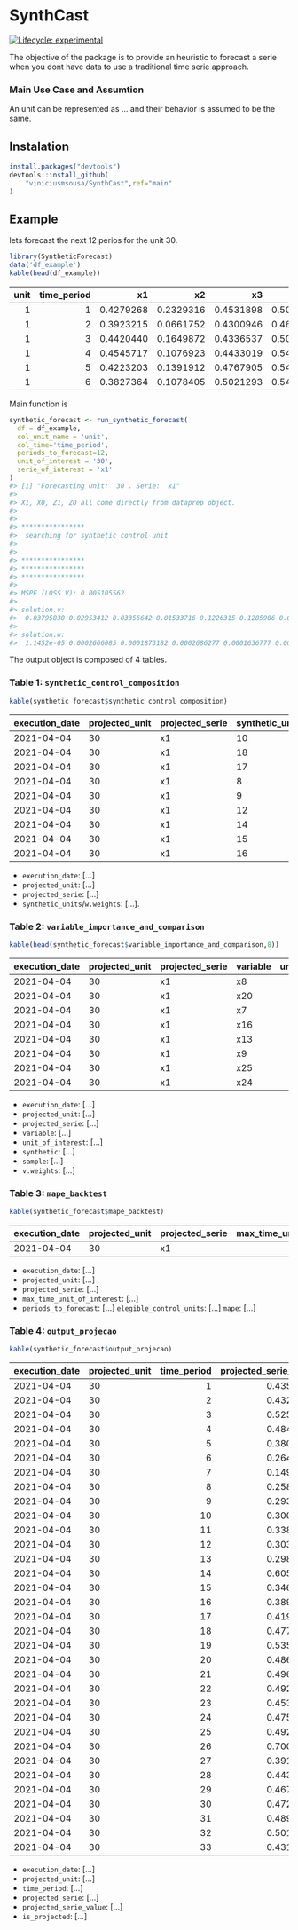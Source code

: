 
<!-- README.md is generated from README.Rmd. Please edit that file -->

# SynthCast

<!-- badges: start -->

[![Lifecycle:
experimental](https://img.shields.io/badge/lifecycle-experimental-orange.svg)](https://lifecycle.r-lib.org/articles/stages.html#experimental)
<!-- badges: end -->

The objective of the package is to provide an heuristic to forecast a
serie when you dont have data to use a traditional time serie approach.

### Main Use Case and Assumtion

An unit can be represented as … and their behavior is assumed to be the
same.

## Instalation

``` r
install.packages("devtools") 
devtools::install_github(
    "viniciusmsousa/SynthCast",ref="main"
)
```

## Example

lets forecast the next 12 perios for the unit 30.

``` r
library(SyntheticForecast)
data('df_example')
kable(head(df_example)) 
```

| unit | time\_period |        x1 |        x2 |        x3 |        x4 |        x5 |  x6 |        x7 |        x8 |        x9 |       x10 |       x11 |       x12 |       x13 |       x14 |       x15 |       x16 |       x17 | x18 |       x19 |       x20 |       x21 | x22 |       x23 |       x24 |       x25 | x26 |       x27 |       x28 |
|-----:|-------------:|----------:|----------:|----------:|----------:|----------:|----:|----------:|----------:|----------:|----------:|----------:|----------:|----------:|----------:|----------:|----------:|----------:|----:|----------:|----------:|----------:|----:|----------:|----------:|----------:|----:|----------:|----------:|
|    1 |            1 | 0.4279268 | 0.2329316 | 0.4531898 | 0.5010649 | 0.0140657 | 0.5 | 0.0103704 | 0.0126492 | 0.0061209 | 0.0016722 | 0.0020701 | 0.0229175 | 0.1717596 | 0.0028440 | 0.2961483 | 0.2777202 | 0.0179579 | 0.5 | 0.0186335 | 0.0196256 | 0.0140659 | 0.5 | 0.0191083 | 0.0193874 | 0.0280014 | 0.5 | 0.0062926 | 0.0193874 |
|    1 |            2 | 0.3923215 | 0.0661752 | 0.4300946 | 0.4639223 | 0.1523873 | 0.5 | 0.0167901 | 0.1340623 | 0.0940312 | 0.0016722 | 0.0063536 | 0.0896040 | 0.1362349 | 0.0028440 | 0.2961483 | 0.2352990 | 0.1657939 | 0.5 | 0.1428571 | 0.1479287 | 0.1589145 | 0.5 | 0.1974522 | 0.1750037 | 0.1949374 | 0.5 | 0.0181592 | 0.1750037 |
|    1 |            3 | 0.4420440 | 0.1649872 | 0.4336537 | 0.5034269 | 0.2919640 | 0.5 | 0.0395062 | 0.2602215 | 0.1796289 | 0.0016722 | 0.0137895 | 0.1695727 | 0.1045988 | 0.0028440 | 0.2961483 | 0.2088865 | 0.3180237 | 0.5 | 0.3167702 | 0.2890312 | 0.3442300 | 0.5 | 0.3949045 | 0.3201550 | 0.2198580 | 0.5 | 0.0167533 | 0.3201550 |
|    1 |            4 | 0.4545717 | 0.1076923 | 0.4433019 | 0.5427364 | 0.4315704 | 0.5 | 0.0501235 | 0.3791298 | 0.2685505 | 0.0016722 | 0.0172917 | 0.2420208 | 0.0822586 | 0.0028440 | 0.2961483 | 0.1556901 | 0.4694968 | 0.5 | 0.4223602 | 0.4250857 | 0.5346481 | 0.5 | 0.5859873 | 0.4600435 | 0.2291281 | 0.5 | 0.0072638 | 0.4600435 |
|    1 |            5 | 0.4223203 | 0.1391912 | 0.4767905 | 0.5474351 | 0.5673960 | 0.5 | 0.0501235 | 0.4999604 | 0.3522328 | 0.1638796 | 0.0279551 | 0.3139178 | 0.0689121 | 0.2787148 | 0.0835851 | 0.1119981 | 0.6177005 | 0.5 | 0.6149068 | 0.5627327 | 0.7247700 | 0.5 | 0.7834395 | 0.5979929 | 0.2351954 | 0.5 | 0.0072638 | 0.5979929 |
|    1 |            6 | 0.3827364 | 0.1078405 | 0.5021293 | 0.5456524 | 0.6992290 | 0.5 | 0.0688889 | 0.6161397 | 0.4334900 | 0.3311037 | 0.0335161 | 0.3829171 | 0.0602702 | 0.2787148 | 0.0835851 | 0.0985164 | 0.7600335 | 0.5 | 0.7826087 | 0.6957559 | 0.9102858 | 0.5 | 0.9745223 | 0.7413431 | 0.2458748 | 0.5 | 0.0072638 | 0.7413431 |

Main function is

``` r
synthetic_forecast <- run_synthetic_forecast(
  df = df_example,
  col_unit_name = 'unit',
  col_time='time_period',
  periods_to_forecast=12,
  unit_of_interest = '30',
  serie_of_interest = 'x1'
)
#> [1] "Forecasting Unit:  30 . Serie:  x1"
#> 
#> X1, X0, Z1, Z0 all come directly from dataprep object.
#> 
#> 
#> **************** 
#>  searching for synthetic control unit  
#>  
#> 
#> **************** 
#> **************** 
#> **************** 
#> 
#> MSPE (LOSS V): 0.005105562 
#> 
#> solution.v:
#>  0.03795838 0.02953412 0.03356642 0.01533716 0.1226315 0.1285906 0.05816525 0.02318678 0.01465216 0.01080646 0.06187415 0.0289542 0.01702719 0.08006876 0.009607601 0.01627082 0.1278952 0.02615566 0.01342692 0.0443167 0.04468165 0.01097563 0.0443167 
#> 
#> solution.w:
#>  1.1452e-05 0.0002666085 0.0001873182 0.0002686277 0.0001636777 0.0003347625 0.0004905744 0.000593993 0.0005203546 0.5502766 4.8739e-06 0.0007708197 0.0003844661 0.001002509 0.000803214 0.0009996871 0.1285913 0.3143298
```

The output object is composed of 4 tables.

### Table 1: `synthetic_control_composition`

``` r
kable(synthetic_forecast$synthetic_control_composition)
```

| execution\_date | projected\_unit | projected\_serie | synthetic\_units | w.weights |
|:----------------|:----------------|:-----------------|:-----------------|----------:|
| 2021-04-04      | 30              | x1               | 10               |     0.550 |
| 2021-04-04      | 30              | x1               | 18               |     0.314 |
| 2021-04-04      | 30              | x1               | 17               |     0.129 |
| 2021-04-04      | 30              | x1               | 8                |     0.001 |
| 2021-04-04      | 30              | x1               | 9                |     0.001 |
| 2021-04-04      | 30              | x1               | 12               |     0.001 |
| 2021-04-04      | 30              | x1               | 14               |     0.001 |
| 2021-04-04      | 30              | x1               | 15               |     0.001 |
| 2021-04-04      | 30              | x1               | 16               |     0.001 |

-   `execution_date`: \[…\]
-   `projected_unit`: \[…\]
-   `projected_serie`: \[…\]
-   `synthetic_units`/`w.weights`: \[…\].

### Table 2: `variable_importance_and_comparison`

``` r
kable(head(synthetic_forecast$variable_importance_and_comparison,8))
```

| execution\_date | projected\_unit | projected\_serie | variable | unit\_of\_interest | synthetic | sample | v.weights |
|:----------------|:----------------|:-----------------|:---------|-------------------:|----------:|-------:|----------:|
| 2021-04-04      | 30              | x1               | x8       |              0.474 |     0.550 |  0.567 |     0.129 |
| 2021-04-04      | 30              | x1               | x20      |              0.537 |     0.613 |  0.630 |     0.128 |
| 2021-04-04      | 30              | x1               | x7       |              0.110 |     0.099 |  0.088 |     0.123 |
| 2021-04-04      | 30              | x1               | x16      |              0.289 |     0.192 |  0.168 |     0.080 |
| 2021-04-04      | 30              | x1               | x13      |              0.237 |     0.145 |  0.116 |     0.062 |
| 2021-04-04      | 30              | x1               | x9       |              0.443 |     0.441 |  0.433 |     0.058 |
| 2021-04-04      | 30              | x1               | x25      |              0.517 |     0.370 |  0.317 |     0.045 |
| 2021-04-04      | 30              | x1               | x24      |              0.729 |     0.709 |  0.699 |     0.044 |

-   `execution_date`: \[…\]
-   `projected_unit`: \[…\]
-   `projected_serie`: \[…\]
-   `variable`: \[…\]
-   `unit_of_interest`: \[…\]
-   `synthetic`: \[…\]
-   `sample`: \[…\]
-   `v.weights`: \[…\]

### Table 3: `mape_backtest`

``` r
kable(synthetic_forecast$mape_backtest)
```

| execution\_date | projected\_unit | projected\_serie | max\_time\_unit\_of\_interest | periods\_to\_forecast | elegible\_control\_units | number\_control\_units |     mape |
|:----------------|:----------------|:-----------------|------------------------------:|----------------------:|-------------------------:|-----------------------:|---------:|
| 2021-04-04      | 30              | x1               |                            21 |                    12 |                       17 |                      9 | 13.00928 |

-   `execution_date`: \[…\]
-   `projected_unit`: \[…\]
-   `projected_serie`: \[…\]
-   `max_time_unit_of_interest`: \[…\]
-   `periods_to_forecast`: \[…\] `elegible_control_units`: \[…\] `mape`:
    \[…\]

### Table 4: `output_projecao`

``` r
kable(synthetic_forecast$output_projecao)
```

| execution\_date | projected\_unit | time\_period | projected\_serie\_value | is\_projected | projected\_serie |
|:----------------|:----------------|-------------:|------------------------:|--------------:|:-----------------|
| 2021-04-04      | 30              |            1 |               0.4354680 |             0 | x1               |
| 2021-04-04      | 30              |            2 |               0.4321821 |             0 | x1               |
| 2021-04-04      | 30              |            3 |               0.5256354 |             0 | x1               |
| 2021-04-04      | 30              |            4 |               0.4840789 |             0 | x1               |
| 2021-04-04      | 30              |            5 |               0.3801790 |             0 | x1               |
| 2021-04-04      | 30              |            6 |               0.2640425 |             0 | x1               |
| 2021-04-04      | 30              |            7 |               0.1495329 |             0 | x1               |
| 2021-04-04      | 30              |            8 |               0.2581808 |             0 | x1               |
| 2021-04-04      | 30              |            9 |               0.2937315 |             0 | x1               |
| 2021-04-04      | 30              |           10 |               0.3000216 |             0 | x1               |
| 2021-04-04      | 30              |           11 |               0.3381660 |             0 | x1               |
| 2021-04-04      | 30              |           12 |               0.3035805 |             0 | x1               |
| 2021-04-04      | 30              |           13 |               0.2989308 |             0 | x1               |
| 2021-04-04      | 30              |           14 |               0.6051545 |             0 | x1               |
| 2021-04-04      | 30              |           15 |               0.3462337 |             0 | x1               |
| 2021-04-04      | 30              |           16 |               0.3895760 |             0 | x1               |
| 2021-04-04      | 30              |           17 |               0.4199159 |             0 | x1               |
| 2021-04-04      | 30              |           18 |               0.4777851 |             0 | x1               |
| 2021-04-04      | 30              |           19 |               0.5354843 |             0 | x1               |
| 2021-04-04      | 30              |           20 |               0.4860005 |             0 | x1               |
| 2021-04-04      | 30              |           21 |               0.4963447 |             0 | x1               |
| 2021-04-04      | 30              |           22 |               0.4928737 |             1 | x1               |
| 2021-04-04      | 30              |           23 |               0.4534551 |             1 | x1               |
| 2021-04-04      | 30              |           24 |               0.4750725 |             1 | x1               |
| 2021-04-04      | 30              |           25 |               0.4928884 |             1 | x1               |
| 2021-04-04      | 30              |           26 |               0.7005200 |             1 | x1               |
| 2021-04-04      | 30              |           27 |               0.3911140 |             1 | x1               |
| 2021-04-04      | 30              |           28 |               0.4438282 |             1 | x1               |
| 2021-04-04      | 30              |           29 |               0.4673172 |             1 | x1               |
| 2021-04-04      | 30              |           30 |               0.4722184 |             1 | x1               |
| 2021-04-04      | 30              |           31 |               0.4898868 |             1 | x1               |
| 2021-04-04      | 30              |           32 |               0.5014260 |             1 | x1               |
| 2021-04-04      | 30              |           33 |               0.4313357 |             1 | x1               |

-   `execution_date`: \[…\]
-   `projected_unit`: \[…\]
-   `time_period`: \[…\]
-   `projected_serie`: \[…\]
-   `projected_serie_value`: \[…\]
-   `is_projected`: \[…\]
